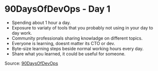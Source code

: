 # 90DaysOfDevOps - Day 1

* Spending about 1 hour a day.
* Exposure to variaty of tools that you probably not using in your day to day work.
* Community professionals sharing knowladge on different topics.
* Everyone is learning, doesnt matter its CTO or dev.
* Byte-size learning steps beside normal working hours every day.
* Share what you learned, it could be useful for someone.

Source: [90DaysOfDevOps](https://github.com/MichaelCade/90DaysOfDevOps)
